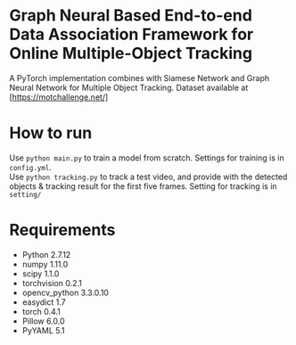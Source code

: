 # Graph Neural Based End-to-end Data Association Framework for Online Multiple-Object Tracking
A PyTorch implementation combines with Siamese Network and Graph Neural Network for Multiple Object Tracking.
Dataset available at [https://motchallenge.net/]

# How to run
Use `python main.py` to train a model from scratch. Settings for training is in `config.yml`.  
Use `python tracking.py` to track a test video, and provide with the detected objects & tracking result for the first five frames.
Setting for tracking is in `setting/`

# Requirements
 - Python 2.7.12
 - numpy 1.11.0
 - scipy 1.1.0
 - torchvision 0.2.1
 - opencv_python 3.3.0.10
 - easydict 1.7
 - torch 0.4.1
 - Pillow 6.0.0
 - PyYAML 5.1
 